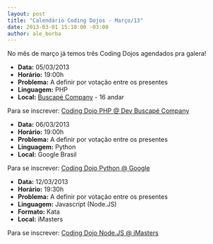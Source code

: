 ```yaml
--- 
layout: post
title: "Calendário Coding Dojos - Março/13"
date: 2013-03-01 15:10:00 -03:00
author: ale_borba
---
```


No mês de março já temos três Coding Dojos agendados pra galera!

+ **Data:** 05/03/2013
+ **Horário:** 19:00h
+ **Problema:** A definir por votação entre os presentes
+ **Linguagem:** PHP
+ **Local:** [Buscapé Company](https://plus.google.com/102943405266612036220/about?gl=br&hl=pt-BR) - 16 andar

Para se inscrever:
[Coding Dojo PHP @ Dev Buscapé Company](http://www.surveymonkey.com/s/B9D6NS8)

+ **Data:** 06/03/2013
+ **Horário:** 19:00h
+ **Problema:** A definir por votação entre os presentes
+ **Linguagem:** Python
+ **Local:** Google Brasil

Para se inscrever:
[Coding Dojo Python @ Google](https://docs.google.com/forms/d/1VCzGnhWqzrxHMoGCcamn9K3pS1zHO-YOIuOiQu-n_7w/viewform)

+ **Data:** 12/03/2013
+ **Horário:** 19:30h
+ **Problema:** A definir por votação entre os presentes
+ **Linguagem:** Javascript (Node.JS)
+ **Formato:** Kata
+ **Local:** iMasters

Para se inscrever:
[Coding Dojo Node.JS @ iMasters](http://credencial.imasters.com.br/coding-dojo-nodejs-imasters)
